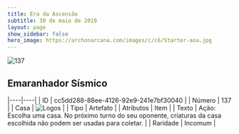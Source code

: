 ```yaml
---
title: Era da Ascensão
subtitle: 30 de maio de 2019
layout: page
show_sidebar: false
hero_image: https://archonarcana.com/images/c/c6/Starter-aoa.jpg
---
```


![137](https://cdn.keyforgegame.com/media/card_front/pt/435_137_7GFWM9VVG8RC_pt.png)

## Emaranhador Sísmico

|----|----|
| ID | cc5dd288-88ee-4126-92e9-241e7bf30040 |
| Número | 137 |
| Casa | ![Logos](https://archonarcana.com/images/thumb/c/ce/Logos.png/22px-Logos.png "Logos") |
| Tipo | Artefato |
| Atributos | Item |
| Texto | Ação: Escolha uma casa. No próximo turno do seu oponente, criaturas da casa escolhida não podem ser usadas para coletar. |
| Raridade | Incomum |

